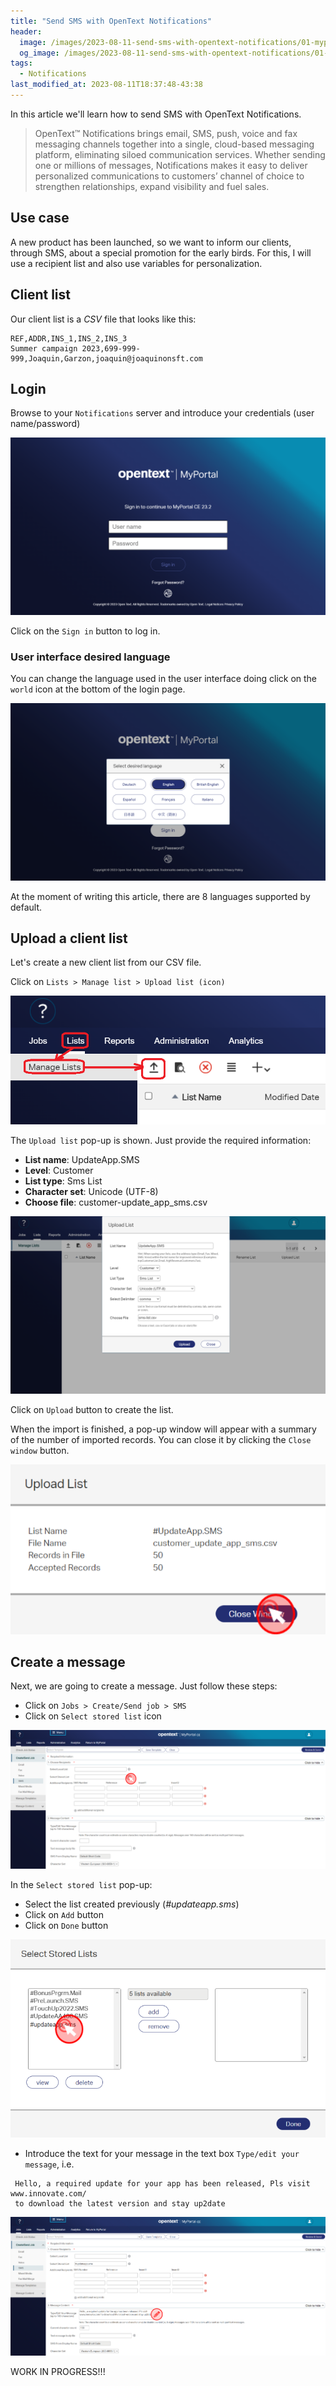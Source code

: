 ```yaml
---
title: "Send SMS with OpenText Notifications"
header:
  image: /images/2023-08-11-send-sms-with-opentext-notifications/01-myportal-login.png
  og_image: /images/2023-08-11-send-sms-with-opentext-notifications/01-myportal-login.png
tags:
  - Notifications
last_modified_at: 2023-08-11T18:37:48-43:38
---
```


In this article we'll learn how to send SMS with OpenText Notifications.

> OpenText™ Notifications brings email, SMS, push, voice and fax messaging channels together 
> into a single, cloud-based messaging platform, eliminating siloed communication services. 
> Whether sending one or millions of messages, Notifications makes it easy to deliver 
> personalized communications to customers’ channel of choice to strengthen relationships, 
> expand visibility and fuel sales.

## Use case

A new product has been launched, so we want to inform our clients, through SMS, about a special promotion for the early birds. For this, I will use a recipient list and also use variables for personalization. 

## Client list

Our client list is a *CSV* file that looks like this:

```csv
REF,ADDR,INS_1,INS_2,INS_3
Summer campaign 2023,699-999-999,Joaquin,Garzon,joaquin@joaquinonsft.com
```

## Login

Browse to your `Notifications` server and introduce your credentials (user name/password)


 ![New Communication](../images/2023-08-11-send-sms-with-opentext-notifications/01-myportal-login.png)	  	

Click on the `Sign in` button to log in.

### User interface desired language

You can change the language used in the user interface doing click on the `world` icon at the bottom of the login page.

 ![Select desired language](../images/2023-08-11-send-sms-with-opentext-notifications/02-myportal-select-desired-language.png)	

At the moment of writing this article, there are 8 languages supported by default.

## Upload a client list

Let's create a new client list from our CSV file. 

Click on `Lists > Manage list > Upload list (icon)`
 
 ![Upload list](../images/2023-08-11-send-sms-with-opentext-notifications/03-myportal-upload-list.png)

The `Upload list` pop-up is shown. Just provide the required information:

 - **List name**: UpdateApp.SMS 
 - **Level**: Customer
 - **List type**: Sms List
 - **Character set**: Unicode (UTF-8)
 - **Choose file**: customer-update_app_sms.csv
 
 ![Upload list pop-up](../images/2023-08-11-send-sms-with-opentext-notifications/04-myportal-upload-list-pop-up.png)

Click on `Upload` button to create the list.

When the import is finished, a pop-up window will appear with a summary of the number of imported records. You can close it by clicking the `Close window` button.

 ![Client list import summary](../images/2023-08-11-send-sms-with-opentext-notifications/05-myportal-upload-list-import-summary.png)

## Create a message

Next, we are going to create a message. Just follow these steps:

 - Click on `Jobs > Create/Send job > SMS`
 - Click on `Select stored list` icon

 ![New SMS message](../images/2023-08-11-send-sms-with-opentext-notifications/06-myportal-new-message.png)
 
In the `Select stored list` pop-up:

 - Select the list created previously (*#updateapp.sms*)
 - Click on `Add` button
 - Click on `Done` button
 
  ![Select stored list](../images/2023-08-11-send-sms-with-opentext-notifications/07-myportal-select-stored-list.png)
 
 - Introduce the text for your message in the text box `Type/edit your message`, i.e.
 
```
 Hello, a required update for your app has been released, Pls visit www.innovate.com/ 
 to download the latest version and stay up2date
```
  
  ![Select stored list](../images/2023-08-11-send-sms-with-opentext-notifications/08-myportal-type-edit-your-message.png)
 
 
WORK IN PROGRESS!!!